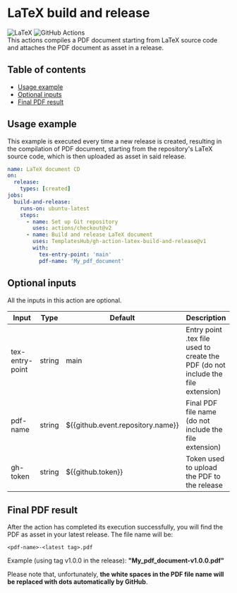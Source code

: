 # LaTeX build and release
![LaTeX](https://img.shields.io/badge/latex-%23008080.svg?style=for-the-badge&logo=latex&logoColor=white)
![GitHub Actions](https://img.shields.io/badge/github%20actions-%232671E5.svg?style=for-the-badge&logo=githubactions&logoColor=white)   
This actions compiles a PDF document starting from LaTeX source code and attaches the PDF document as asset in a release.

## Table of contents
- [Usage example](#usage-example)
- [Optional inputs](#optional-inputs)
- [Final PDF result](#final-pdf-result)

## Usage example
This example is executed every time a new release is created, resulting in the compilation of PDF document, starting from the repository's LaTeX source code, which is then uploaded as asset in said release.
```yaml
name: LaTeX document CD
on:
  release:
    types: [created]
jobs:
  build-and-release:
    runs-on: ubuntu-latest
    steps:
      - name: Set up Git repository
        uses: actions/checkout@v2
      - name: Build and release LaTeX document
        uses: TemplatesHub/gh-action-latex-build-and-release@v1
        with:
          tex-entry-point: 'main'
          pdf-name: 'My_pdf_document'
```

## Optional inputs
All the inputs in this action are optional.

| Input           | Type   | Default                           | Description                                                                      |
|-----------------|--------|-----------------------------------|----------------------------------------------------------------------------------|
| tex-entry-point | string | main                              | Entry point .tex file used to create the PDF (do not include the file extension) |
| pdf-name        | string | ${{github.event.repository.name}} | Final PDF file name (do not include the file extension)                          |
| gh-token        | string | ${{github.token}}                 | Token used to upload the PDF to the release                                      |

## Final PDF result
After the action has completed its execution successfully, you will find the PDF as asset in your latest release. The file name will be:  
```console
<pdf-name>-<latest tag>.pdf
```
Example (using tag v1.0.0 in the release): __"My_pdf_document-v1.0.0.pdf"__  

Please note that, unfortunately, __the white spaces in the PDF file name will be replaced with dots automatically by GitHub__.
